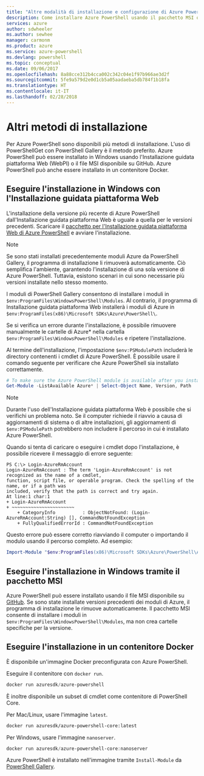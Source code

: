 ```yaml
---
title: "Altre modalità di installazione e configurazione di Azure PowerShell | Microsoft Docs"
description: Come installare Azure PowerShell usando il pacchetto MSI o l'Installazione guidata piattaforma Web.
services: azure
author: sdwheeler
ms.author: sewhee
manager: carmonm
ms.product: azure
ms.service: azure-powershell
ms.devlang: powershell
ms.topic: conceptual
ms.date: 09/06/2017
ms.openlocfilehash: 8a88cce312b4cca002c342c04e1f97b966ae3d2f
ms.sourcegitcommit: 5fe9a579d2e0d1cb5a05aadaeba5db784f1b18fa
ms.translationtype: HT
ms.contentlocale: it-IT
ms.lasthandoff: 02/28/2018
---
```

# <a name="other-installation-methods"></a>Altri metodi di installazione

Per Azure PowerShell sono disponibili più metodi di installazione. L'uso di PowerShellGet con PowerShell Gallery è il metodo preferito. Azure PowerShell può essere installato in Windows usando l'Installazione guidata piattaforma Web (WebPI) o il file MSI disponibile su GitHub. Azure PowerShell può anche essere installato in un contenitore Docker.

## <a name="install-on-windows-using-the-web-platform-installer"></a>Eseguire l'installazione in Windows con l'Installazione guidata piattaforma Web

L'installazione della versione più recente di Azure PowerShell dall'Installazione guidata piattaforma Web è uguale a quella per le versioni precedenti.
Scaricare il [pacchetto per l'Installazione guidata piattaforma Web di Azure PowerShell](http://aka.ms/webpi-azps) e avviare l'installazione.

> [!NOTE]
> Se sono stati installati precedentemente moduli Azure da PowerShell Gallery, il programma di installazione li rimuoverà automaticamente. Ciò semplifica l'ambiente, garantendo l'installazione di una sola versione di Azure PowerShell. Tuttavia, esistono scenari in cui sono necessarie più versioni installate nello stesso momento.
>
> I moduli di PowerShell Gallery consentono di installare i moduli in `$env:ProgramFiles\WindowsPowerShell\Modules`. Al contrario, il programma di Installazione guidata piattaforma Web installerà i moduli di Azure in `$env:ProgramFiles(x86)\Microsoft SDKs\Azure\PowerShell\`.
>
> Se si verifica un errore durante l'installazione, è possibile rimuovere manualmente le cartelle di Azure* nella cartella `$env:ProgramFiles\WindowsPowerShell\Modules` e ripetere l'installazione.

Al termine dell'installazione, l'impostazione `$env:PSModulePath` includerà le directory contenenti i cmdlet di Azure PowerShell. È possibile usare il comando seguente per verificare che Azure PowerShell sia installato correttamente.

```powershell
# To make sure the Azure PowerShell module is available after you install
Get-Module -ListAvailable Azure* | Select-Object Name, Version, Path
```

> [!NOTE]
> Durante l'uso dell'Installazione guidata piattaforma Web è possibile che si verifichi un problema noto. Se il computer richiede il riavvio a causa di aggiornamenti di sistema o di altre installazioni, gli aggiornamenti di `$env:PSModulePath` potrebbero non includere il percorso in cui è installato Azure PowerShell.

Quando si tenta di caricare o eseguire i cmdlet dopo l'installazione, è possibile ricevere il messaggio di errore seguente:

```
PS C:\> Login-AzureRmAccount
Login-AzureRmAccount : The term 'Login-AzureRmAccount' is not recognized as the name of a cmdlet,
function, script file, or operable program. Check the spelling of the name, or if a path was
included, verify that the path is correct and try again.
At line:1 char:1
+ Login-AzureRmAccount
+ ~~~~~~~~~~~~~~~~~~~~~~~
    + CategoryInfo          : ObjectNotFound: (Login-AzureRmAccount:String) [], CommandNotFoundException
    + FullyQualifiedErrorId : CommandNotFoundException
```

Questo errore può essere corretto riavviando il computer o importando il modulo usando il percorso completo. Ad esempio: 

```powershell
Import-Module "$env:ProgramFiles(x86)\Microsoft SDKs\Azure\PowerShell\AzureRM.psd1"
```

## <a name="install-on-windows-using-the-msi-package"></a>Eseguire l'installazione in Windows tramite il pacchetto MSI

Azure PowerShell può essere installato usando il file MSI disponibile su [GitHub](https://aka.ms/azps-release). Se sono state installate versioni precedenti dei moduli di Azure, il programma di installazione le rimuove automaticamente. Il pacchetto MSI consente di installare i moduli in `$env:ProgramFiles\WindowsPowerShell\Modules`, ma non crea cartelle specifiche per la versione.

## <a name="install-in-a-docker-container"></a>Eseguire l'installazione in un contenitore Docker

È disponibile un'immagine Docker preconfigurata con Azure PowerShell.

Eseguire il contenitore con `docker run`.

```powershell
docker run azuresdk/azure-powershell
```

È inoltre disponibile un subset di cmdlet come contenitore di PowerShell Core.

Per Mac/Linux, usare l'immagine `latest`.

```bash
docker run azuresdk/azure-powershell-core:latest
```

Per Windows, usare l'immagine `nanoserver`.

```powershell
docker run azuresdk/azure-powershell-core:nanoserver
```

Azure PowerShell è installato nell'immagine tramite `Install-Module` da [PowerShell Gallery](https://www.powershellgallery.com/).
